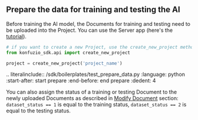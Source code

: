 ## Prepare the data for training and testing the AI

Before training the AI model, the Documents for training and testing need to be uploaded into the Project. You can use
the Server app (here's the [tutorial](https://help.konfuzio.com/modules/documents/index.html)).

```python
# if you want to create a new Project, use the create_new_project method
from konfuzio_sdk.api import create_new_project

project = create_new_project('project_name')
```
.. literalinclude:: /sdk/boilerplates/test_prepare_data.py
   :language: python
   :start-after: start prepare
   :end-before: end prepare
   :dedent: 4

You can also assign the status of a training or testing Document to the newly uploaded Documents as described in [Modify Document](get_started.html#modify-document) 
section: `dataset_status == 1` is equal to the training status, `dataset_status == 2` is equal to the testing status.
